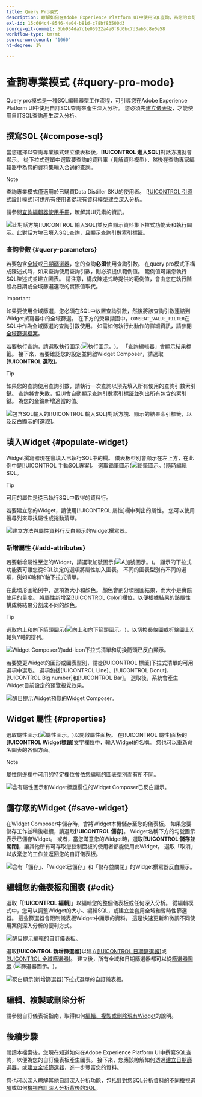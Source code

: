 ```yaml
---
title: Query Pro模式
description: 瞭解如何在Adobe Experience Platform UI中使用SQL查詢，為您的自訂儀表板產生圖表。
exl-id: 15c664c4-8546-4e04-b81d-c78bf83500d3
source-git-commit: 5bb954da7c1e05922a4e0f8d0bc7d3ab5c8e0e58
workflow-type: tm+mt
source-wordcount: '1060'
ht-degree: 1%

---
```


# 查詢專業模式 {#query-pro-mode}

Query pro模式是一種SQL編輯器型工作流程，可引導您在Adobe Experience Platform UI中使用自訂SQL查詢來產生深入分析。 您必須先[建立儀表板](./overview.md#create-custom-dashboard)，才能使用自訂SQL查詢產生深入分析。

## 撰寫SQL {#compose-sql}

當您選擇以查詢專業模式建立儀表板後，**[!UICONTROL 進入SQL]**&#x200B;對話方塊就會顯示。 從下拉式選單中選取要查詢的資料庫（見解資料模型），然後在查詢專家編輯器中為您的資料集輸入合適的查詢。

>[!NOTE]
>
>查詢專業模式僅適用於已購買Data Distiller SKU的使用者。 [[!UICONTROL 引導式設計模式]](../../user-defined-dashboards.md)可供所有使用者從現有資料模型建立深入分析。

請參閱[查詢編輯器使用手冊](../../../query-service/ui/user-guide.md#query-authoring)，瞭解其UI元素的資訊。

![此對話方塊[!UICONTROL 輸入SQL]並反白顯示資料集下拉式功能表和執行圖示。此對話方塊已填入SQL查詢，且顯示查詢引數索引標籤。](../../images/customizable-insights/enter-sql-database-dropdown.png)

### 查詢參數 {#query-parameters}

若要包含[全域](./filters/global-filter.md)或[日期篩選器](./filters/date-filter.md)，您的查詢&#x200B;**必須**&#x200B;使用查詢引數。 在query pro模式下構成陳述式時，如果查詢使用查詢引數，則必須提供範例值。 範例值可讓您執行SQL陳述式並建立圖表。 請注意，構成陳述式時提供的範例值，會由您在執行階段為日期或全域篩選選取的實際值取代。



>[!IMPORTANT]
>
>如果要使用全域篩選，您必須在SQL中放置查詢引數，然後將該查詢引數連結到Widget撰寫器中的全域篩選。 在下方的熒幕擷圖中，`CONSENT_VALUE_FILTER`在SQL中作為全域篩選的查詢引數使用。 如需如何執行此動作的詳細資訊，請參閱[全域篩選檔案](./filters/global-filter.md#enable-global-filter)。

若要執行查詢，請選取執行圖示(![執行圖示。](../../images/customizable-insights/run-icon.png))。 「查詢編輯器」會顯示結果標籤。 接下來，若要確認您的設定並開啟Widget Composer，請選取&#x200B;**[!UICONTROL 選取]**。

>[!TIP]
>
>如果您的查詢使用查詢引數，請執行一次查詢以預先填入所有使用的查詢引數索引鍵。 查詢將會失敗，但UI會自動顯示查詢引數索引標籤並列出所有包含的索引鍵。 為您的金鑰新增適當的值。

![包含SQL輸入的[!UICONTROL 輸入SQL]對話方塊、顯示的結果索引標籤，以及反白顯示的[選取]。](../../images/customizable-insights/enter-sql-select.png)

## 填入Widget {#populate-widget}

Widget撰寫器現在會填入已執行SQL中的欄。 儀表板型別會顯示在左上方，在此例中是[!UICONTROL 手動SQL專案]。 選取鉛筆圖示(![鉛筆圖示。](../../images/customizable-insights/edit-icon.png))隨時編輯SQL。

>[!TIP]
>
>可用的屬性是從已執行SQL中取得的資料行。

若要建立您的Widget，請使用[!UICONTROL 屬性]欄中列出的屬性。 您可以使用搜尋列來尋找屬性或捲動清單。

![建立方法與屬性資料行反白顯示的Widget撰寫器。](../../images/customizable-insights/creation-method-and-attribute-column.png)

### 新增屬性 {#add-attributes}

若要新增屬性至您的Widget，請選取加號圖示(![A加號圖示。](../../images/customizable-insights/add-icon.png))。 顯示的下拉式功能表可讓您從SQL決定的選項將屬性加入圖表。 不同的圖表型別有不同的選項，例如X軸和Y軸下拉式清單。

在此環形圖範例中，選項為大小和顏色。 顏色會劃分環圈圖結果，而大小是實際使用的量度。 將屬性新增至[!UICONTROL Color]欄位，以便根據結果的該屬性構成將結果分割成不同的顏色。

>[!TIP]
>
>選取向上和向下箭頭圖示(![向上和向下箭頭圖示。](../../images/customizable-insights/switch-axis-icon.png))，以切換長條圖或折線圖上X軸與Y軸的排列。

![Widget Composer的add-icon下拉式清單和切換箭頭已反白顯示。](../../images/customizable-insights/add-icon-and-switch-arrows.png)

若要變更Widget的圖形或圖表型別，請從[!UICONTROL 標籤]下拉式清單的可用選項中選取。 選項包括[!UICONTROL Line]、[!UICONTROL Donut]、[!UICONTROL Big number]和[!UICONTROL Bar]。 選取後，系統會產生Widget目前設定的預覽視覺效果。

![醒目提示Widget預覽的Widget Composer。](../../images/customizable-insights/widget-preview.png)

## Widget 屬性 {#properties}

選取屬性圖示(![屬性圖示。](../../images/customizable-insights/properties-icon.png))以開啟屬性面板。 在[!UICONTROL 屬性]面板的&#x200B;**[!UICONTROL Widget標題]**&#x200B;文字欄位中，輸入Widget的名稱。 您也可以重新命名圖表的各個方面。

>[!NOTE]
>
>屬性側邊欄中可用的特定欄位會依您編輯的圖表型別而有所不同。

![含有屬性圖示和Widget標題欄位的Widget Composer已反白顯示。](../../images/customizable-insights/widget-properties-title-text.png)

## 儲存您的Widget {#save-widget}

在Widget Composer中儲存時，會將Widget本機儲存至您的儀表板。 如果您要儲存工作並稍後繼續，請選取&#x200B;**[!UICONTROL 儲存]**。 Widget名稱下方的勾號圖示表示已儲存Widget。 或者，當您滿意您的Widget時，選取&#x200B;**[!UICONTROL 儲存並關閉]**，讓其他所有可存取您控制面板的使用者都能使用此Widget。 選取「取消」以放棄您的工作並返回您的自訂儀表板。

![含有「儲存」、「Widget已儲存」和「儲存並關閉」的Widget撰寫器反白顯示。](../../images/customizable-insights/insight-saved.png)

## 編輯您的儀表板和圖表 {#edit}

選取「**[!UICONTROL 編輯]**」以編輯您的整個儀表板或任何深入分析。 從編輯模式中，您可以調整Widget的大小、編輯SQL，或建立並套用全域和暫時性篩選器。 這些篩選器會限制儀表板Widget中顯示的資料。 這是快速更新和微調不同使用案例深入分析的便利方式。

![醒目提示編輯的自訂儀表板。](../../images/customizable-insights/edit-dashboard.png)

選取&#x200B;**[!UICONTROL 新增篩選器]**&#x200B;以建立[[!UICONTROL 日期篩選器]](#create-date-filter)或[[!UICONTROL 全域篩選器]](#create-global-filter)。 建立後，所有全域和日期篩選器都可以從[篩選器圖示](#select-global-filter) (![篩選器圖示。](../../images/customizable-insights/filter.png))。

![反白顯示[新增篩選器]下拉式選單的自訂儀表板。](../../images/customizable-insights/add-filter.png)

## 編輯、複製或刪除分析

請參閱自訂儀表板指南，取得如何[編輯、複製或刪除現有Widget](../../user-defined-dashboards.md#duplicate)的說明。

## 後續步驟

閱讀本檔案後，您現在知道如何在Adobe Experience Platform UI中撰寫SQL查詢，以便為您的自訂儀表板產生圖表。 接下來，您應該瞭解如何透過[建立日期篩選器](./filters/date-filter.md)，或[建立全域篩選器](./filters/global-filter.md)，進一步豐富您的資料。

您也可以深入瞭解其他自訂深入分析功能，包括[針對您SQL分析資料的不同檢視選項](./view-more.md)或如何[檢視自訂深入分析背後的SQL](./view-sql.md)。
